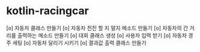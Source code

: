 # kotlin-racingcar

[o] 자동차 클래스 만들기
[o] 자동차 전진 할 지 말지 메소드 만들기
[o] 자동차의 간 거리를 출력하는 메소드 만들기
[o] 대회 클래스 생성
[o] 사용자 입력 받기
[o] 자동차 경주 세팅
[o] 자동차 달리기 시키기
[o] 결과값 출력 클래스 만들기
